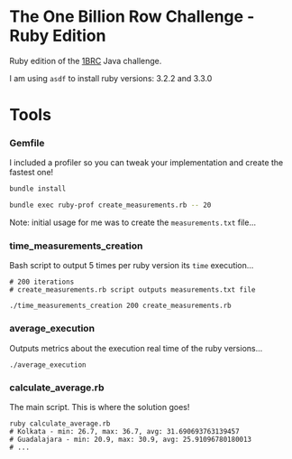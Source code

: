 # The One Billion Row Challenge - Ruby Edition

Ruby edition of the [1BRC](https://github.com/gunnarmorling/1brc/tree/main) Java challenge.

I am using `asdf` to install ruby versions: 3.2.2 and 3.3.0

# Tools

### Gemfile

I included a profiler so you can tweak your implementation and create the fastest one!

```bash
bundle install

bundle exec ruby-prof create_measurements.rb -- 20
```

Note: initial usage for me was to create the `measurements.txt` file...

### time_measurements_creation

Bash script to output 5 times per ruby version its `time` execution...

```shell
# 200 iterations
# create_measurements.rb script outputs measurements.txt file

./time_measurements_creation 200 create_measurements.rb
```

### average_execution

Outputs metrics about the execution real time of the ruby versions...

```shell
./average_execution
```

### calculate_average.rb

The main script. This is where the solution goes!

```shell
ruby calculate_average.rb
# Kolkata - min: 26.7, max: 36.7, avg: 31.690693763139457
# Guadalajara - min: 20.9, max: 30.9, avg: 25.91096780180013
# ...
```
